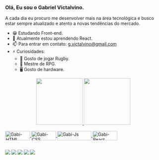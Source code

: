 ### Olá, Eu sou o Gabriel Victalvino.
<p>A cada dia eu procuro me desenvolver mais na área tecnológica e busco estar sempre atualizado e atento a novas tendências do mercado.
</p>

- 😁 Estudando Front-end.
- 📜 Atualmente estou aprendendo React.
- 📫 Para entrar em contato: g.victalvino@gmail.com
- ⚡ Curiosidades: 
  - 🏉 Gosto de jogar Rugby.
  - 🎲 Mestre de RPG.
  - 🖥️ Gosto de hardware.

<div align="center">
  <a href="https://github.com/GabrielVictalvino">
  <img height="150em" src="https://github-readme-stats.vercel.app/api?username=GabrielVictalvino&show_icons=true&theme=tokyonight&include_all_commits=true&count_private=true"/>
  <img height="150em" src="https://github-readme-stats.vercel.app/api/top-langs/?username=GabrielVictalvino&layout=compact&langs_count=7&theme=tokyonight"/>
</div>
  
<div style= "display: inline_block"><br>
  <img align="center" alt="Gabi-HTML" height="30" width="80" src="https://img.shields.io/badge/HTML5-E34F26?style=for-the-badge&logo=html5&logoColor=white">
  <img align="center" alt="Gabi-CSS" height="30" width="80" src="https://img.shields.io/badge/CSS3-1572B6?style=for-the-badge&logo=css3&logoColor=white">
  <img align="center" alt="Gabi-Js" height="30" width="110" src="https://img.shields.io/badge/JavaScript-F7DF1E?style=for-the-badge&logo=javascript&logoColor=black">
  <img align="center" alt="Gabi-React" height="30" width="80" src="https://img.shields.io/badge/React-20232A?style=for-the-badge&logo=react&logoColor=61DAFB">
</div>
  
##

  <div>
  <a href="https://instagram.com/victalvinogabriel" target="_blank"><img src="https://img.shields.io/badge/-Instagram-%23E4405F?style=for-the-badge&logo=instagram&logoColor=white" target="_blank"></a>
  <a href = "mailto:g.victalvin@gmail.com"><img src="https://img.shields.io/badge/-Gmail-%23333?style=for-the-badge&logo=gmail&logoColor=white" target="_blank"></a>
  <a href="https://www.linkedin.com/in/gabrielaguirre01" target="_blank"><img src="https://img.shields.io/badge/-LinkedIn-%230077B5?style=for-the-badge&logo=linkedin&logoColor=white" target="_blank"></a>
  <a href="https://wa.me/5548996771588" target="_blank"><img src="https://img.shields.io/badge/WhatsApp-25D366?style=for-the-badge&logo=whatsapp&logoColor=white"></a>
  <a href="https://t.me/gabrielvictalvino" target="_blank"><img src="https://img.shields.io/badge/Telegram-2CA5E0?style=for-the-badge&logo=telegram&logoColor=white"></a>
</div>

